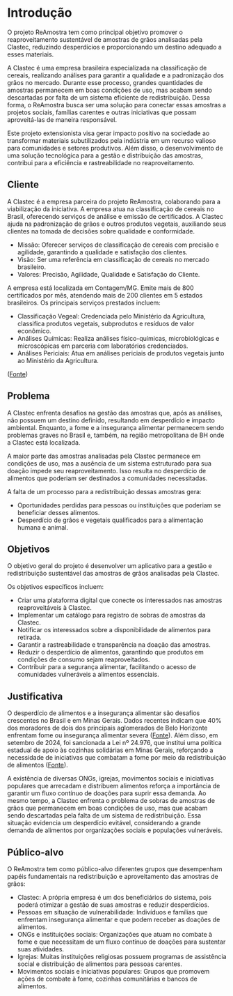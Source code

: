 # Introdução

O projeto ReAmostra tem como principal objetivo promover o reaproveitamento sustentável de amostras de grãos analisadas pela Clastec, reduzindo desperdícios e proporcionando um destino adequado a esses materiais.

A Clastec é uma empresa brasileira especializada na classificação de cereais, realizando análises para garantir a qualidade e a padronização dos grãos no mercado. Durante esse processo, grandes quantidades de amostras permanecem em boas condições de uso, mas acabam sendo descartadas por falta de um sistema eficiente de redistribuição. Dessa forma, o ReAmostra busca ser uma solução para conectar essas amostras a projetos sociais, famílias carentes e outras iniciativas que possam aproveitá-las de maneira responsável.

Este projeto extensionista visa gerar impacto positivo na sociedade ao transformar materiais subutilizados pela indústria em um recurso valioso para comunidades e setores produtivos. Além disso, o desenvolvimento de uma solução tecnológica para a gestão e distribuição das amostras, contribui para a eficiência e rastreabilidade no reaproveitamento.

## Cliente 

A Clastec é a empresa parceira do projeto ReAmostra, colaborando para a viabilização da iniciativa. A empresa atua na classificação de cereais no Brasil, oferecendo serviços de análise e emissão de certificados. A Clastec ajuda na padronização de grãos e outros produtos vegetais, auxiliando seus clientes na tomada de decisões sobre qualidade e conformidade.
* Missão: Oferecer serviços de classificação de cereais com precisão e agilidade, garantindo a qualidade e satisfação dos clientes.
* Visão: Ser uma referência em classificação de cereais no mercado brasileiro.
* Valores: Precisão, Agilidade, Qualidade e Satisfação do Cliente.

A empresa está localizada em Contagem/MG. Emite mais de 800 certificados por mês, atendendo mais de 200 clientes em 5 estados brasileiros. Os principais serviços prestados incluem:
* Classificação Vegeal: Credenciada pelo Ministério da Agricultura, classifica produtos vegetais, subprodutos e resíduos de valor econômico.
* Análises Químicas: Realiza análises físico-químicas, microbiológicas e microscópicas em parceria com laboratórios credenciados.
* Análises Periciais: Atua em análises periciais de produtos vegetais junto ao Ministério da Agricultura.

([Fonte](https://clastec.com.br/))

## Problema

A Clastec enfrenta desafios na gestão das amostras que, após as análises, não possuem um destino definido, resultando em desperdício e impacto ambiental. Enquanto, a fome e a insegurança alimentar permanecem sendo problemas graves no Brasil e, também, na região metropolitana de BH onde a Clastec está localizada.

A maior parte das amostras analisadas pela Clastec permanece em condições de uso, mas a ausência de um sistema estruturado para sua doação impede seu reaproveitamento. Isso resulta no desperdício de alimentos que poderiam ser destinados a comunidades necessitadas.

A falta de um processo para a redistribuição dessas amostras gera:

* Oportunidades perdidas para pessoas ou instituições que poderiam se beneficiar desses alimentos.
* Desperdício de grãos e vegetais qualificados para a alimentação humana e animal.

## Objetivos

O objetivo geral do projeto é desenvolver um aplicativo para a gestão e redistribuição sustentável das amostras de grãos analisadas pela Clastec.

Os objetivos específicos incluem:
* Criar uma plataforma digital que conecte os interessados nas amostras reaproveitáveis à Clastec.
* Implementar um catálogo para registro de sobras de amostras da Clastec.
* Notificar os interessados sobre a disponibilidade de alimentos para retirada.
* Garantir a rastreabilidade e transparência na doação das amostras.
* Reduzir o desperdício de alimentos, garantindo que produtos em condições de consumo sejam reaproveitados.
* Contribuir para a segurança alimentar, facilitando o acesso de comunidades vulneráveis a alimentos essenciais.

## Justificativa

O desperdício de alimentos e a insegurança alimentar são desafios crescentes no Brasil e em Minas Gerais. Dados recentes indicam que 40% dos moradores de dois dos principais aglomerados de Belo Horizonte enfrentam fome ou insegurança alimentar severa ([Fonte](https://www.otempo.com.br/cidades/2024/9/9/fome-afeta-40--dos-moradores-de-dois-dos-principais-aglomerados-)). Além disso, em setembro de 2024, foi sancionada a Lei nº 24.976, que institui uma política estadual de apoio às cozinhas solidárias em Minas Gerais, reforçando a necessidade de iniciativas que combatam a fome por meio da redistribuição de alimentos ([Fonte](https://www.brasildefato.com.br/2024/09/26/minas-gerais-agora-tem-lei-de-incentivo-as-cozinhas-solidarias-que-visam-o-combate-a-fome/)).

A existência de diversas ONGs, igrejas, movimentos sociais e iniciativas populares que arrecadam e distribuem alimentos reforça a importância de garantir um fluxo contínuo de doações para suprir essa demanda. Ao mesmo tempo, a Clastec enfrenta o problema de sobras de amostras de grãos que permanecem em boas condições de uso, mas que acabam sendo descartadas pela falta de um sistema de redistribuição. Essa situação evidencia um desperdício evitável, considerando a grande demanda de alimentos por organizações sociais e populações vulneráveis.

## Público-alvo

O ReAmostra tem como público-alvo diferentes grupos que desempenham papéis fundamentais na redistribuição e aproveitamento das amostras de grãos:

* Clastec: A própria empresa é um dos beneficiários do sistema, pois poderá otimizar a gestão de suas amostras e reduzir desperdícios.
* Pessoas em situação de vulnerabilidade: Indivíduos e famílias que enfrentam insegurança alimentar e que podem receber as doações de alimentos.
* ONGs e instituições sociais: Organizações que atuam no combate à fome e que necessitam de um fluxo contínuo de doações para sustentar suas atividades.
* Igrejas: Muitas instituições religiosas possuem programas de assistência social e distribuição de alimentos para pessoas carentes.
* Movimentos sociais e iniciativas populares: Grupos que promovem ações de combate à fome, cozinhas comunitárias e bancos de alimentos.
